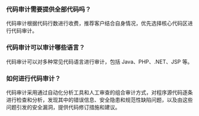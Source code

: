 
### 代码审计需要提供全部代码吗？
代码审计根据代码行数进行收费，推荐客户结合自身情况，优先选择核心代码区进行代码审计。
### 代码审计可以审计哪些语言？
代码审计可以对多种常见代码语言进行审计，包括 Java、PHP、.NET、JSP 等。
### 如何进行代码审计？
代码审计采用通过自动化分析工具和人工审查的组合审计方式，对程序源代码逐条进行检查和分析，发现其中的错误信息、安全隐患和规范性缺陷问题，以及由这些问题引发的安全漏洞，提供代码修订措施和建议。

